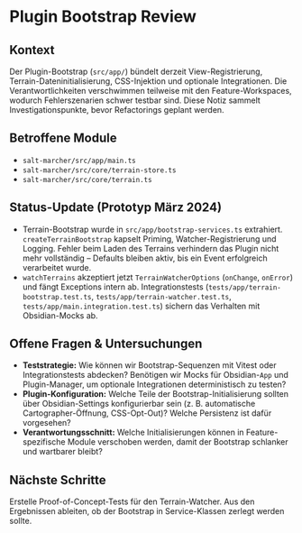 # Plugin Bootstrap Review

## Kontext
Der Plugin-Bootstrap (`src/app/`) bündelt derzeit View-Registrierung, Terrain-Dateninitialisierung, CSS-Injektion und optionale Integrationen. Die Verantwortlichkeiten verschwimmen teilweise mit den Feature-Workspaces, wodurch Fehlerszenarien schwer testbar sind. Diese Notiz sammelt Investigationspunkte, bevor Refactorings geplant werden.

## Betroffene Module
- `salt-marcher/src/app/main.ts`
- `salt-marcher/src/core/terrain-store.ts`
- `salt-marcher/src/core/terrain.ts`

## Status-Update (Prototyp März 2024)
- Terrain-Bootstrap wurde in `src/app/bootstrap-services.ts` extrahiert. `createTerrainBootstrap` kapselt Priming, Watcher-Registrierung und Logging. Fehler beim Laden des Terrains verhindern das Plugin nicht mehr vollständig – Defaults bleiben aktiv, bis ein Event erfolgreich verarbeitet wurde.
- `watchTerrains` akzeptiert jetzt `TerrainWatcherOptions` (`onChange`, `onError`) und fängt Exceptions intern ab. Integrationstests (`tests/app/terrain-bootstrap.test.ts`, `tests/app/terrain-watcher.test.ts`, `tests/app/main.integration.test.ts`) sichern das Verhalten mit Obsidian-Mocks ab.

## Offene Fragen & Untersuchungen
- **Teststrategie:** Wie können wir Bootstrap-Sequenzen mit Vitest oder Integrationstests abdecken? Benötigen wir Mocks für Obsidian-`App` und Plugin-Manager, um optionale Integrationen deterministisch zu testen?
- **Plugin-Konfiguration:** Welche Teile der Bootstrap-Initialisierung sollten über Obsidian-Settings konfigurierbar sein (z. B. automatische Cartographer-Öffnung, CSS-Opt-Out)? Welche Persistenz ist dafür vorgesehen?
- **Verantwortungsschnitt:** Welche Initialisierungen können in Feature-spezifische Module verschoben werden, damit der Bootstrap schlanker und wartbarer bleibt?

## Nächste Schritte
Erstelle Proof-of-Concept-Tests für den Terrain-Watcher. Aus den Ergebnissen ableiten, ob der Bootstrap in Service-Klassen zerlegt werden sollte.
